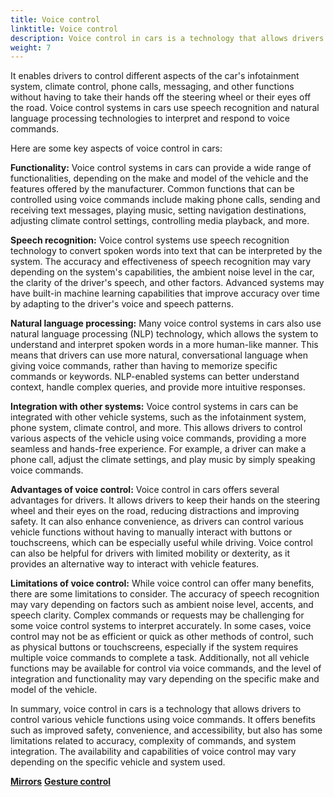 ```yaml
---
title: Voice control
linktitle: Voice control
description: Voice control in cars is a technology that allows drivers to interact with various vehicle features and functions using voice commands.
weight: 7
---
```

<!-- markdownlint-disable MD033 -->

It enables drivers to control different aspects of the car's infotainment system, climate control, phone calls, messaging, and other functions without having to take their hands off the steering wheel or their eyes off the road. Voice control systems in cars use speech recognition and natural language processing technologies to interpret and respond to voice commands.

Here are some key aspects of voice control in cars:

**Functionality:** Voice control systems in cars can provide a wide range of functionalities, depending on the make and model of the vehicle and the features offered by the manufacturer. Common functions that can be controlled using voice commands include making phone calls, sending and receiving text messages, playing music, setting navigation destinations, adjusting climate control settings, controlling media playback, and more.

**Speech recognition:** Voice control systems use speech recognition technology to convert spoken words into text that can be interpreted by the system. The accuracy and effectiveness of speech recognition may vary depending on the system's capabilities, the ambient noise level in the car, the clarity of the driver's speech, and other factors. Advanced systems may have built-in machine learning capabilities that improve accuracy over time by adapting to the driver's voice and speech patterns.

**Natural language processing:** Many voice control systems in cars also use natural language processing (NLP) technology, which allows the system to understand and interpret spoken words in a more human-like manner. This means that drivers can use more natural, conversational language when giving voice commands, rather than having to memorize specific commands or keywords. NLP-enabled systems can better understand context, handle complex queries, and provide more intuitive responses.

**Integration with other systems:** Voice control systems in cars can be integrated with other vehicle systems, such as the infotainment system, phone system, climate control, and more. This allows drivers to control various aspects of the vehicle using voice commands, providing a more seamless and hands-free experience. For example, a driver can make a phone call, adjust the climate settings, and play music by simply speaking voice commands.

**Advantages of voice control:** Voice control in cars offers several advantages for drivers. It allows drivers to keep their hands on the steering wheel and their eyes on the road, reducing distractions and improving safety. It can also enhance convenience, as drivers can control various vehicle functions without having to manually interact with buttons or touchscreens, which can be especially useful while driving. Voice control can also be helpful for drivers with limited mobility or dexterity, as it provides an alternative way to interact with vehicle features.

**Limitations of voice control:** While voice control can offer many benefits, there are some limitations to consider. The accuracy of speech recognition may vary depending on factors such as ambient noise level, accents, and speech clarity. Complex commands or requests may be challenging for some voice control systems to interpret accurately. In some cases, voice control may not be as efficient or quick as other methods of control, such as physical buttons or touchscreens, especially if the system requires multiple voice commands to complete a task. Additionally, not all vehicle functions may be available for control via voice commands, and the level of integration and functionality may vary depending on the specific make and model of the vehicle.

In summary, voice control in cars is a technology that allows drivers to control various vehicle functions using voice commands. It offers benefits such as improved safety, convenience, and accessibility, but also has some limitations related to accuracy, complexity of commands, and system integration. The availability and capabilities of voice control may vary depending on the specific vehicle and system used.


<div class="mt-3 mb-3">
    <a href="../mirrors/" class="text-decoration-none text-black"><strong><i class="bi-arrow-left"></i> Mirrors</strong></a>
    <a href="../gesturecontrol/" class="text-decoration-none text-black float-end"><strong>Gesture control<i class="bi-arrow-right"></i></strong></a>
</div>